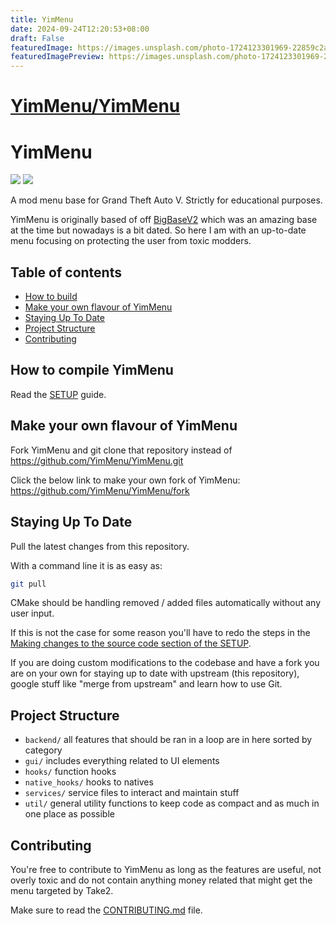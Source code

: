 ```yaml
---
title: YimMenu
date: 2024-09-24T12:20:53+08:00
draft: False
featuredImage: https://images.unsplash.com/photo-1724123301969-22859c2a3823?ixid=M3w0NjAwMjJ8MHwxfHJhbmRvbXx8fHx8fHx8fDE3MjcxNTE1Njl8&ixlib=rb-4.0.3
featuredImagePreview: https://images.unsplash.com/photo-1724123301969-22859c2a3823?ixid=M3w0NjAwMjJ8MHwxfHJhbmRvbXx8fHx8fHx8fDE3MjcxNTE1Njl8&ixlib=rb-4.0.3
---
```


# [YimMenu/YimMenu](https://github.com/YimMenu/YimMenu)

# YimMenu

![](https://img.shields.io/badge/dynamic/json?color=ffab00&label=Online%20Version&query=%24.game.online&url=https%3A%2F%2Fraw.githubusercontent.com%2FYimMenu%2FYimMenu%2Fmaster%2Fmetadata.json&style=flat-square&labelColor=000000) ![](https://img.shields.io/badge/dynamic/json?color=ffab00&label=Game%20Build&query=%24.game.build&url=https%3A%2F%2Fraw.githubusercontent.com%2FYimMenu%2FYimMenu%2Fmaster%2Fmetadata.json&style=flat-square&labelColor=000000)

A mod menu base for Grand Theft Auto V.
Strictly for educational purposes.

YimMenu is originally based of off [BigBaseV2](https://github.com/Pocakking/BigBaseV2) which was an amazing base at the time but nowadays is a bit dated.
So here I am with an up-to-date menu focusing on protecting the user from toxic modders.

## Table of contents

 * [How to build](#how-to-build)
 * [Make your own flavour of YimMenu](#make-your-own-flavour-of-yimmenu)
 * [Staying Up To Date](#staying-up-to-date)
 * [Project Structure](#project-structure)
 * [Contributing](#contributing)
 
## How to compile YimMenu

Read the [SETUP](https://github.com/YimMenu/YimMenu/wiki/Setup-your-PC-for-YimMenu-Development) guide.

## Make your own flavour of YimMenu

Fork YimMenu and git clone that repository instead of https://github.com/YimMenu/YimMenu.git

Click the below link to make your own fork of YimMenu:
https://github.com/YimMenu/YimMenu/fork
  
## Staying Up To Date

Pull the latest changes from this repository.

With a command line it is as easy as:

```bash
git pull
```

CMake should be handling removed / added files automatically without any user input.

If this is not the case for some reason you'll have to redo the steps in the [Making changes to the source code section of the SETUP](https://github.com/YimMenu/YimMenu/wiki/Setup-your-PC-for-YimMenu-Development#making-changes-to-the-source-code).

If you are doing custom modifications to the codebase and have a fork you are on your own for staying up to date with upstream (this repository), google stuff like "merge from upstream" and learn how to use Git.

## Project Structure

- `backend/` all features that should be ran in a loop are in here sorted by category
- `gui/` includes everything related to UI elements
- `hooks/` function hooks
- `native_hooks/` hooks to natives
- `services/` service files to interact and maintain stuff
- `util/` general utility functions to keep code as compact and as much in one place as possible

## Contributing

You're free to contribute to YimMenu as long as the features are useful, not overly toxic and do not contain anything money related that might get the menu targeted by Take2.

Make sure to read the [CONTRIBUTING.md](CONTRIBUTING.md) file.
